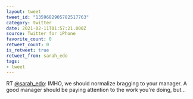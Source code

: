 ```yaml
---
layout: tweet
tweet_id: "1359682905782517763"
category: twitter
date: 2021-02-11T01:57:21.000Z
source: Twitter for iPhone
favorite_count: 0
retweet_count: 0
is_retweet: true
retweet_from: sarah_edo
tags:
- tweet
---
```


RT [@sarah_edo](https://twitter.com/@sarah_edo): IMHO, we should normalize bragging to your manager. A good manager should be paying attention to the work you're doing, but…
